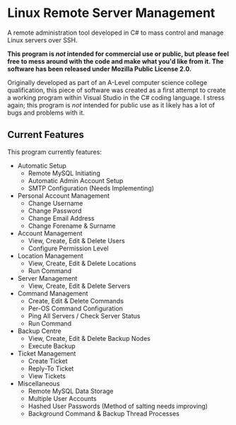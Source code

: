 # Linux Remote Server Management
A remote administration tool developed in C# to mass control and manage Linux servers over SSH.

**This program is _not_ intended for commercial use or public, but please feel free to mess around with the code and make what you'd like from it. The software has been released under Mozilla Public License 2.0.**

Originally developed as part of an A-Level computer science college qualification, this piece of software was created as a first attempt to create a working program within Visual Studio in the C# coding language. I stress again; this program is _not_ intended for public use as it likely has a lot of bugs and problems with it.

## Current Features
This program currently features:
* Automatic Setup
  * Remote MySQL Initiating
  * Automatic Admin Account Setup
  * SMTP Configuration (Needs Implementing)
* Personal Account Management
  * Change Username
  * Change Password
  * Change Email Address
  * Change Forename & Surname
* Account Management
  * View, Create, Edit & Delete Users
  * Configure Permission Level
* Location Management
  * View, Create, Edit & Delete Locations
  * Run Command
* Server Management
  * View, Create, Edit & Delete Servers
* Command Management
  * Create, Edit & Delete Commands
  * Per-OS Command Configuration
  * Ping All Servers / Check Server Status
  * Run Command
* Backup Centre
  * View, Create, Edit & Delete Backup Nodes
  * Execute Backup
* Ticket Management
  * Create Ticket
  * Reply-To Ticket
  * View Tickets
* Miscellaneous
  * Remote MySQL Data Storage
  * Multiple User Accounts
  * Hashed User Passwords (Method of salting needs improving)
  * Background Command & Backup Thread Processes